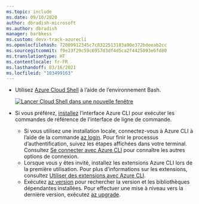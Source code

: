 ```yaml
---
ms.topic: include
ms.date: 09/10/2020
author: dbradish-microsoft
ms.author: dbradish
manager: barbkess
ms.custom: devx-track-azurecli
ms.openlocfilehash: 72009912345c7c8322513183a90e372bdeeab2cc
ms.sourcegitcommit: f9e23f29c59c6957d3df4d5ca2f4425093e6fd80
ms.translationtype: HT
ms.contentlocale: fr-FR
ms.lasthandoff: 03/16/2021
ms.locfileid: "103499163"
---
```

- Utilisez [Azure Cloud Shell](/azure/cloud-shell/quickstart) à l’aide de l’environnement Bash.

   [![Lancer Cloud Shell dans une nouvelle fenêtre](/media/cloud-shell-try-it/launch-cloud-shell.png)](https://shell.azure.com) 
- Si vous préférez, [installez](../install-azure-cli.md) l’interface Azure CLI pour exécuter les commandes de référence de l’interface de ligne de commande.
   - Si vous utilisez une installation locale, connectez-vous à Azure CLI à l’aide de la commande [az login](/cli/azure/reference-index#az_login).  Pour finir le processus d’authentification, suivez les étapes affichées dans votre terminal.  Consultez [Se connecter avec Azure CLI](../authenticate-azure-cli.md) pour connaître les autres options de connexion.
  - Lorsque vous y êtes invité, installez les extensions Azure CLI lors de la première utilisation.  Pour plus d’informations sur les extensions, consultez [Utiliser des extensions avec Azure CLI](../azure-cli-extensions-overview.md).
  - Exécutez [az version](/cli/azure/reference-index#az_version) pour rechercher la version et les bibliothèques dépendantes installées. Pour effectuer une mise à niveau vers la dernière version, exécutez [az upgrade](/cli/azure/reference-index#az_upgrade).
